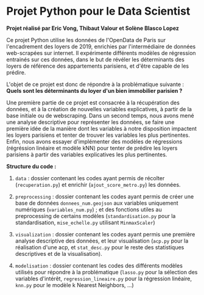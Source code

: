 # Projet Python pour le Data Scientist 

**Projet réalisé par Eric Vong, Thibaut Valour et Solène Blasco Lopez**

Ce projet Python utilise les données de l'OpenData de Paris sur l'encadrement des loyers de 2019, enrichies par l'intermédiaire de données web-scrapées sur internet. Il expérimente différents modèles de régression entrainés sur ces données, dans le but de révéler les déterminants des loyers de référence des appartements parisiens, et d'être capable de les prédire. 

L'objet de ce projet est donc de répondre à la problématique suivante : 
**Quels sont les déterminants du loyer d'un bien immobilier parisien ?**

Une première partie de ce projet est consacrée à la récupération des données, et à la création de nouvelles variables explicatives, à partir de la base initiale ou de webscraping. Dans un second temps, nous avons mené une analyse descriptive pour représenter les données, se faire une première idée de la manière dont les variables à notre disposition impactent les loyers parisiens et tenter de trouver les variables les plus pertinentes. Enfin, nous avons essayer d'implémenter des modèles de régressions (régréssion linéaire et modèle kNN) pour tenter de prédire les loyers parisiens à partir des variables explicatives les plus pertinentes.


**Structure du code :** 

1) `data` : dossier contenant les codes ayant permis de récolter (`recuperation.py`) et enrichir (`ajout_score_metro.py`) les données.  

2) `preprocessing` : dossier contenant les codes ayant permis de créer une base de données `donnees_num.geojson` aux variables uniquement numériques (`variables_num.py`) ; et des fonctions utiles au preprocessing de certains modèles (`standardisation.py` pour la standardisation, `mise_echelle.py` utilisant `MinmaxScaler`)

3) `visualization` : dossier contenant les codes ayant permis une première analyse descriptive des données, et leur visualisation (`acp.py` pour la réalisation d'une acp, et `stat_desc.py` pour le reste des statistiques descriptives et de la visualisation). 

4) `modelisation` : dossier contenant les codes des différents modèles utilisés pour répondre à la problématique (`lasso.py` pour la sélection des variables d'intérêt, `regression_lineaire.py` pour la régression linéaire, `knn.py` pour le modèle k Nearest Neighbors, ...)
